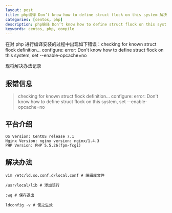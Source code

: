 ```yaml
---
layout: post
title: php编译 Don’t know how to define struct flock on this system 解决办法
categories: [centos, php]
description: php编译 Don’t know how to define struct flock on this system 解决办法
keywords: centos, php, compile
---
```


在对 php 进行编译安装的过程中出现如下错误：checking for known struct flock definition... configure: error: Don't know how to define struct flock on this system, set --enable-opcache=no

现将解决办法记录

## 报错信息

>checking for known struct flock definition... configure: error: Don't know how to define struct flock on this system, set --enable-opcache=no

## 平台介绍

```shell
OS Version: CentOS release 7.1
Nginx Version: nginx version: nginx/1.4.3
PHP Version: PHP 5.5.26(fpm-fcgi)
```

## 解决办法

```shell
vim /etc/ld.so.conf.d/local.conf # 编辑库文件

/usr/local/lib # 添加该行

:wq # 保存退出

ldconfig -v # 使之生效
```
